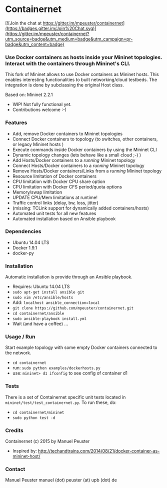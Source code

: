Containernet
============

[![Join the chat at https://gitter.im/mpeuster/containernet](https://badges.gitter.im/Join%20Chat.svg)](https://gitter.im/mpeuster/containernet?utm_source=badge&utm_medium=badge&utm_campaign=pr-badge&utm_content=badge)

### Use Docker containers as hosts inside your Mininet topologies. Interact with the containers through Mininet's CLI.

This fork of Mininet allows to use Docker containers as Mininet hosts. This enables interesting functionalities to built networking/cloud testbeds. The integration is done by subclassing the original Host class.

Based on: Mininet 2.2.1

* WIP! Not fully functional yet.
* Contributions welcome :-)


### Features

* Add, remove Docker containers to Mininet topologies
* Connect Docker containers to topology (to switches, other containers, or legacy Mininet hosts )
* Execute commands inside Docker containers by using the Mininet CLI 
* Dynamic topology changes (lets behave like a small cloud ;-) )
 * Add Hosts/Docker containers to a *running* Mininet topology
 * Connect Hosts/Docker containers to a *running* Mininet topology
 * Remove Hosts/Docker containers/Links from a *running* Mininet topology
* Resource limitation of Docker containers
 * CPU limitation with Docker CPU share option
 * CPU limitation with Docker CFS period/quota options
 * Memory/swap limitation
 * UPDATE CPU/Mem limitations at runtime!
* Traffic control links (delay, bw, loss, jitter)
 * (missing: TCLink support for dynamically added containers/hosts)
* Automated unit tests for all new features
* Automated installation based on Ansible playbook

### Dependencies

* Ubuntu 14.04 LTS
* Docker 1.9.1
* docker-py 

### Installation
Automatic installation is provide through an Ansible playbook.
* Requires: Ubuntu 14.04 LTS
* `sudo apt-get install ansible git`
* `sudo vim /etc/ansible/hosts`
* Add: `localhost ansible_connection=local`
* `git clone https://github.com/mpeuster/containernet.git`
* `cd containernet/ansible`
* `sudo ansible-playbook install.yml`
* Wait (and have a coffee) ...

### Usage / Run
Start example topology with some empty Docker containers connected to the network.

* `cd containernet`
* run: `sudo python examples/dockerhosts.py`
* use: `mininet> d1 ifconfig` to see config of container d1

### Tests
There is a set of Containernet specific unit tests located in `mininet/test/test_containernet.py`. To run these, do:

* `cd containernet/mininet`
* `sudo python test -d`

### Credits
Containernet (c) 2015 by Manuel Peuster

* Inspired by: http://techandtrains.com/2014/08/21/docker-container-as-mininet-host/


### Contact
Manuel Peuster
manuel (dot) peuster (at) upb (dot) de